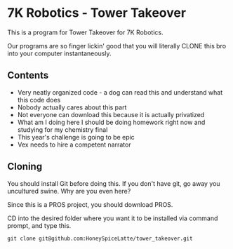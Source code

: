 # 7K Robotics - Tower Takeover
This is a program for Tower Takeover for 7K Robotics.

Our programs are so finger lickin' good that you will literally CLONE this bro into your computer instantaneously.

## Contents
- Very neatly organized code - a dog can read this and understand what this code does
- Nobody actually cares about this part
- Not everyone can download this because it is actually privatized
- What am I doing here I should be doing homework right now and studying for my chemistry final
- This year's challenge is going to be epic
- Vex needs to hire a competent narrator

## Cloning
You should install Git before doing this. If you don't have git, go away you uncultured swine. Why are you even here?

Since this is a PROS project, you should download PROS.

CD into the desired folder where you want it to be installed via command prompt, and type this.
```
git clone git@github.com:HoneySpiceLatte/tower_takeover.git
```
